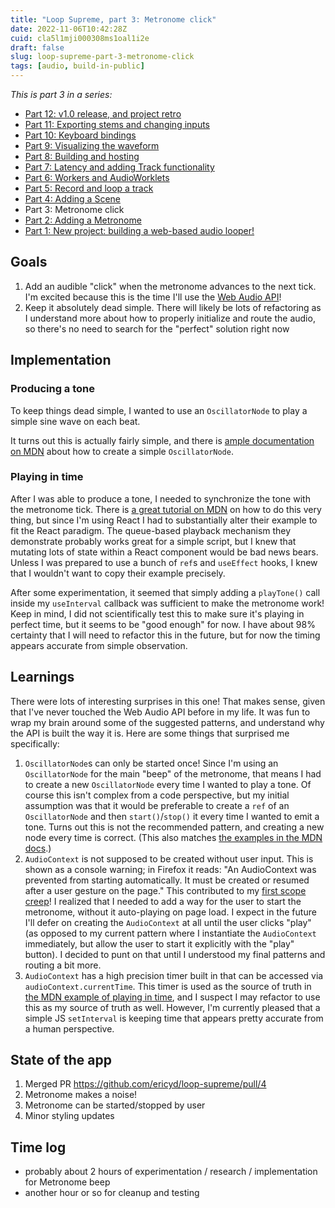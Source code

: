 ```yaml
---
title: "Loop Supreme, part 3: Metronome click"
date: 2022-11-06T10:42:28Z
cuid: cla5l1mji000308ms1oal1i2e
draft: false
slug: loop-supreme-part-3-metronome-click
tags: [audio, build-in-public]
---
```


_This is part 3 in a series:_

- [Part 12: v1.0 release, and project retro](/loop-supreme-part-12-v10-release-and-project-retro)
- [Part 11: Exporting stems and changing inputs](/loop-supreme-part-11-exporting-stems-and-changing-inputs)
- [Part 10: Keyboard bindings](/loop-supreme-part-10-keyboard-bindings)
- [Part 9: Visualizing the waveform](/loop-supreme-part-9-visualizing-the-waveform)
- [Part 8: Building and hosting](/loop-supreme-part-8-building-and-hosting)
- [Part 7: Latency and adding Track functionality](/loop-supreme-part-7-latency-and-adding-track-functionality)
- [Part 6: Workers and AudioWorklets](/loop-supreme-part-6-workers-and-audioworklets)
- [Part 5: Record and loop a track](/loop-supreme-part-5-record-and-loop-a-track)
- [Part 4: Adding a Scene](/loop-supreme-part-4-adding-a-scene)
- Part 3: Metronome click
- [Part 2: Adding a Metronome](/loop-supreme-part-2-adding-a-metronome)
- [Part 1: New project: building a web-based audio looper!](/new-project-building-a-web-based-audio-looper)

## Goals

1. Add an audible "click" when the metronome advances to the next tick. I'm excited because this is the time I'll use the [Web Audio API](https://developer.mozilla.org/en-US/docs/Web/API/Web_Audio_API)!
2. Keep it absolutely dead simple. There will likely be lots of refactoring as I understand more about how to properly initialize and route the audio, so there's no need to search for the "perfect" solution right now

## Implementation

### Producing a tone

To keep things dead simple, I wanted to use an `OscillatorNode` to play a simple sine wave on each beat.

It turns out this is actually fairly simple, and there is [ample documentation on MDN](https://developer.mozilla.org/en-US/docs/Web/API/OscillatorNode#examples) about how to create a simple `OscillatorNode`.

### Playing in time

After I was able to produce a tone, I needed to synchronize the tone with the metronome tick. There is [a great tutorial on MDN](https://developer.mozilla.org/en-US/docs/Web/API/Web_Audio_API/Advanced_techniques#playing_the_audio_in_time) on how to do this very thing, but since I'm using React I had to substantially alter their example to fit the React paradigm. The queue-based playback mechanism they demonstrate probably works great for a simple script, but I knew that mutating lots of state within a React component would be bad news bears. Unless I was prepared to use a bunch of `ref`s and `useEffect` hooks, I knew that I wouldn't want to copy their example precisely.

After some experimentation, it seemed that simply adding a `playTone()` call inside my `useInterval` callback was sufficient to make the metronome work! Keep in mind, I did not scientifically test this to make sure it's playing in perfect time, but it seems to be "good enough" for now. I have about 98% certainty that I will need to refactor this in the future, but for now the timing appears accurate from simple observation.

## Learnings

There were lots of interesting surprises in this one! That makes sense, given that I've never touched the Web Audio API before in my life. It was fun to wrap my brain around some of the suggested patterns, and understand why the API is built the way it is. Here are some things that surprised me specifically:

1. `OscillatorNode`s can only be started once! Since I'm using an `OscillatorNode` for the main "beep" of the metronome, that means I had to create a new `OscillatorNode` every time I wanted to play a tone. Of course this isn't complex from a code perspective, but my initial assumption was that it would be preferable to create a `ref` of an `OscillatorNode` and then `start()`/`stop()` it every time I wanted to emit a tone. Turns out this is not the recommended pattern, and creating a new node every time is correct. (This also matches [the examples in the MDN docs](https://developer.mozilla.org/en-US/docs/Web/API/Web_Audio_API/Advanced_techniques#the_oscillator).)
2. `AudioContext` is not supposed to be created without user input. This is shown as a console warning; in Firefox it reads: "An AudioContext was prevented from starting automatically. It must be created or resumed after a user gesture on the page." This contributed to my [first scope creep](https://github.com/ericyd/loop-supreme/commit/52daed8e1764e6b7076982daa182e944163e6977#diff-51abe96bc493857fdfba599c6b70e3a6c09200cf29e130d15b599fef538e32dfR30)! I realized that I needed to add a way for the user to start the metronome, without it auto-playing on page load. I expect in the future I'll defer on creating the `AudioContext` at all until the user clicks "play" (as opposed to my current pattern where I instantiate the `AudioContext` immediately, but allow the user to start it explicitly with the "play" button). I decided to punt on that until I understood my final patterns and routing a bit more.
3. `AudioContext` has a high precision timer built in that can be accessed via `audioContext.currentTime`. This timer is used as the source of truth in [the MDN example of playing in time](https://developer.mozilla.org/en-US/docs/Web/API/Web_Audio_API/Advanced_techniques#playing_the_audio_in_time), and I suspect I may refactor to use this as my source of truth as well. However, I'm currently pleased that a simple JS `setInterval` is keeping time that appears pretty accurate from a human perspective.

## State of the app

1. Merged PR https://github.com/ericyd/loop-supreme/pull/4
2. Metronome makes a noise!
3. Metronome can be started/stopped by user
4. Minor styling updates

## Time log

- probably about 2 hours of experimentation / research / implementation for Metronome beep
- another hour or so for cleanup and testing
